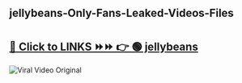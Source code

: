 
 ## jellybeans-Only-Fans-Leaked-Videos-Files

# <h2><a href="https://mediaupload.pro?jellybeans">🔗 Click to LINKS ⏩⏩ 👉 🟢 jellybeans </a></h2>

<a href="https://mediaupload.pro?jellybeans" rel="nofollow" data-target="animated-image.originalLink"><img src="https://i.ibb.co.com/xMMVF88/686577567.gif" alt="Viral Video Original" style="max-width: 100%; display: inline-block;" data-target="animated-image.originalImage"></a>